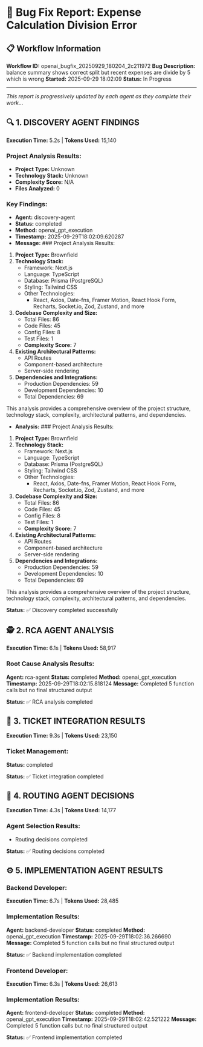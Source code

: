 # 🐛 Bug Fix Report: Expense Calculation Division Error

## 📋 Workflow Information
**Workflow ID:** openai_bugfix_20250929_180204_2c211972
**Bug Description:** balance summary shows correct split but recent expenses are divide by 5 which is wrong
**Started:** 2025-09-29 18:02:09
**Status:** In Progress

---
*This report is progressively updated by each agent as they complete their work...*


## 🔍 1. DISCOVERY AGENT FINDINGS

**Execution Time:** 5.2s | **Tokens Used:** 15,140

### Project Analysis Results:
- **Project Type:** Unknown
- **Technology Stack:** Unknown
- **Complexity Score:** N/A
- **Files Analyzed:** 0

### Key Findings:
- **Agent:** discovery-agent
- **Status:** completed
- **Method:** openai_gpt_execution
- **Timestamp:** 2025-09-29T18:02:09.620287
- **Message:** ### Project Analysis Results:

1. **Project Type:** Brownfield
2. **Technology Stack:**
   - Framework: Next.js
   - Language: TypeScript
   - Database: Prisma (PostgreSQL)
   - Styling: Tailwind CSS
   - Other Technologies:
     - React, Axios, Date-fns, Framer Motion, React Hook Form, Recharts, Socket.io, Zod, Zustand, and more
3. **Codebase Complexity and Size:**
   - Total Files: 86
   - Code Files: 45
   - Config Files: 8
   - Test Files: 1
   - **Complexity Score:** 7
4. **Existing Architectural Patterns:**
   - API Routes
   - Component-based architecture
   - Server-side rendering
5. **Dependencies and Integrations:**
   - Production Dependencies: 59
   - Development Dependencies: 10
   - Total Dependencies: 69

This analysis provides a comprehensive overview of the project structure, technology stack, complexity, architectural patterns, and dependencies.
- **Analysis:** ### Project Analysis Results:

1. **Project Type:** Brownfield
2. **Technology Stack:**
   - Framework: Next.js
   - Language: TypeScript
   - Database: Prisma (PostgreSQL)
   - Styling: Tailwind CSS
   - Other Technologies:
     - React, Axios, Date-fns, Framer Motion, React Hook Form, Recharts, Socket.io, Zod, Zustand, and more
3. **Codebase Complexity and Size:**
   - Total Files: 86
   - Code Files: 45
   - Config Files: 8
   - Test Files: 1
   - **Complexity Score:** 7
4. **Existing Architectural Patterns:**
   - API Routes
   - Component-based architecture
   - Server-side rendering
5. **Dependencies and Integrations:**
   - Production Dependencies: 59
   - Development Dependencies: 10
   - Total Dependencies: 69

This analysis provides a comprehensive overview of the project structure, technology stack, complexity, architectural patterns, and dependencies.

**Status:** ✅ Discovery completed successfully


## 🕵️ 2. RCA AGENT ANALYSIS

**Execution Time:** 6.1s | **Tokens Used:** 58,917

### Root Cause Analysis Results:
**Agent:** rca-agent
**Status:** completed
**Method:** openai_gpt_execution
**Timestamp:** 2025-09-29T18:02:15.818124
**Message:** Completed 5 function calls but no final structured output

**Status:** ✅ RCA analysis completed


## 🎫 3. TICKET INTEGRATION RESULTS

**Execution Time:** 9.3s | **Tokens Used:** 23,150

### Ticket Management:
**Status:** completed

**Status:** ✅ Ticket integration completed


## 🚦 4. ROUTING AGENT DECISIONS

**Execution Time:** 4.3s | **Tokens Used:** 14,177

### Agent Selection Results:
- Routing decisions completed

**Status:** ✅ Routing decisions completed


## ⚙️ 5. IMPLEMENTATION AGENT RESULTS

### Backend Developer:

**Execution Time:** 6.7s | **Tokens Used:** 28,485

### Implementation Results:
**Agent:** backend-developer
**Status:** completed
**Method:** openai_gpt_execution
**Timestamp:** 2025-09-29T18:02:36.266690
**Message:** Completed 5 function calls but no final structured output

**Status:** ✅ Backend implementation completed


### Frontend Developer:

**Execution Time:** 6.3s | **Tokens Used:** 26,613

### Implementation Results:
**Agent:** frontend-developer
**Status:** completed
**Method:** openai_gpt_execution
**Timestamp:** 2025-09-29T18:02:42.521222
**Message:** Completed 5 function calls but no final structured output

**Status:** ✅ Frontend implementation completed

